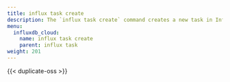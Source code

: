 ```yaml
---
title: influx task create
description: The `influx task create` command creates a new task in InfluxDB.
menu:
  influxdb_cloud:
    name: influx task create
    parent: influx task
weight: 201
---
```


{{< duplicate-oss >}}

